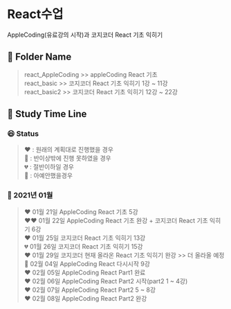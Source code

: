 # React수업

AppleCoding(유료강의 시작)과 코지코더 React 기초 익히기 <br>

## :file_folder: Folder Name
> react_AppleCoding >> appleCoding React 기초<br>
> react_basic >> 코지코더 React 기초 익히기 1강 ~ 11강<br>
> react_basic2 >> 코지코더 React 기초 익히기 12강 ~ 22강<br>

## :calendar: Study Time Line

### :laughing: Status 

> :heart: : 원래의 계획대로 진행했을 경우<br>
> :green_heart: : 반이상밖에 진행 못하였을 경우<br>
> :broken_heart: : 절반이하일 경우<br>
> :black_heart: : 아예안했을경우


### :rabbit: 2021년 01월 

> :heart: 01월 21일 AppleCoding React 기초 5강<br>
> :heart::heart: 01월 22일 AppleCoding React 기초 완강 + 코지코더 React 기초 익히기 6강<br>
> :heart: 01월 25일 코지코더 React 기초 익히기 13강<br>
> :broken_heart: 01월 26일 코지코더 React 기초 익히기 15강<br>
> :heart: 01월 29일 코지코더 현재 올라온 React 기초 익히기 완강 >> 더 올라올 예정<br>
> :green_heart: 02월 04일 AppleCoding React 다시시작 9강<br>
> :heart: 02월 05일 AppleCoding React Part1 완료<br>
> :heart: 02월 06일 AppleCoding React Part2 시작(part2 1 ~ 4강)<br>
> :heart: 02월 07일 AppleCoding React Part2 5 ~ 8강<br>
> :heart: 02월 08일 AppleCoding React Part2 완강<br>
